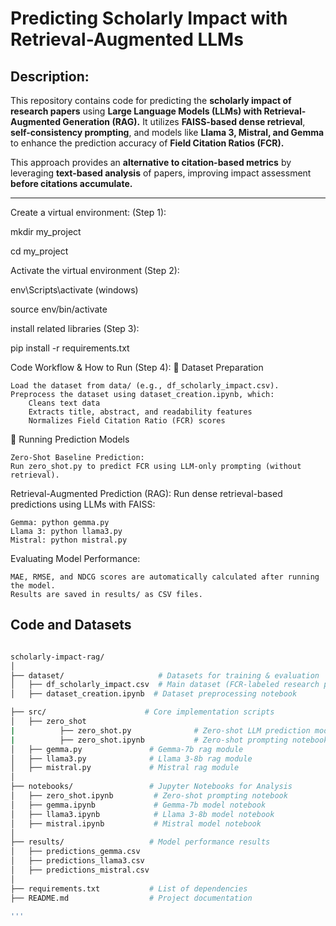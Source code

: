 # Predicting Scholarly Impact with Retrieval-Augmented LLMs

## Description:
This repository contains code for predicting the **scholarly impact of research papers** using **Large Language Models (LLMs) with Retrieval-Augmented Generation (RAG).** It utilizes **FAISS-based dense retrieval**, **self-consistency prompting**, and models like **Llama 3, Mistral, and Gemma** to enhance the prediction accuracy of **Field Citation Ratios (FCR).**

This approach provides an **alternative to citation-based metrics** by leveraging **text-based analysis** of papers, improving impact assessment **before citations accumulate.**

---

Create a virtual environment: (Step 1):

mkdir my_project

cd my_project

Activate the virtual environment (Step 2):

env\Scripts\activate (windows)

source env/bin/activate

install related libraries (Step 3):

pip install -r requirements.txt

Code Workflow & How to Run (Step 4):
📂 Dataset Preparation

    Load the dataset from data/ (e.g., df_scholarly_impact.csv).
    Preprocess the dataset using dataset_creation.ipynb, which:
        Cleans text data
        Extracts title, abstract, and readability features
        Normalizes Field Citation Ratio (FCR) scores

📂 Running Prediction Models

    Zero-Shot Baseline Prediction:
    Run zero_shot.py to predict FCR using LLM-only prompting (without retrieval).

Retrieval-Augmented Prediction (RAG):
Run dense retrieval-based predictions using LLMs with FAISS:

    Gemma: python gemma.py
    Llama 3: python llama3.py
    Mistral: python mistral.py

Evaluating Model Performance:

    MAE, RMSE, and NDCG scores are automatically calculated after running the model.
    Results are saved in results/ as CSV files.




## Code and Datasets

```bash

scholarly-impact-rag/
│
├── dataset/                     # Datasets for training & evaluation
│   ├── df_scholarly_impact.csv  # Main dataset (FCR-labeled research papers)
│   ├── dataset_creation.ipynb  # Dataset preprocessing notebook

├── src/                      # Core implementation scripts
│   ├── zero_shot
|          ├── zero_shot.py              # Zero-shot LLM prediction module 
|          ├── zero_shot.ipynb           # Zero-shot prompting notebook
│   ├── gemma.py               # Gemma-7b rag module
│   ├── llama3.py              # Llama 3-8b rag module
│   ├── mistral.py             # Mistral rag module
│
├── notebooks/                 # Jupyter Notebooks for Analysis
│   ├── zero_shot.ipynb         # Zero-shot prompting notebook
│   ├── gemma.ipynb             # Gemma-7b model notebook
│   ├── llama3.ipynb            # Llama 3-8b model notebook
│   ├── mistral.ipynb           # Mistral model notebook
│
├── results/                   # Model performance results
│   ├── predictions_gemma.csv
│   ├── predictions_llama3.csv
│   ├── predictions_mistral.csv
│
├── requirements.txt           # List of dependencies
├── README.md                  # Project documentation

'''
